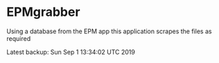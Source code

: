 # EPMgrabber
Using a database from the EPM app this application scrapes the files as required


Latest backup: Sun Sep 1 13:34:02 UTC 2019
